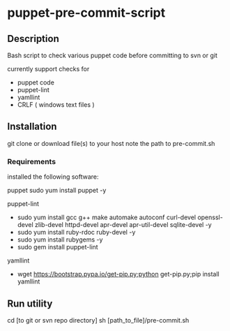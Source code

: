 # puppet-pre-commit-script

## Description

Bash script to check various puppet code before committing to svn or git

currently support checks for
* puppet code
* puppet-lint
*  yamllint
* CRLF ( windows text files )

## Installation

git clone or download file(s) to your host
note the path to pre-commit.sh

### Requirements

installed the following software:

puppet
sudo yum install puppet -y

puppet-lint
* sudo yum install gcc g++ make automake autoconf curl-devel openssl-devel zlib-devel httpd-devel apr-devel apr-util-devel sqlite-devel -y
* sudo yum install ruby-rdoc ruby-devel -y
* sudo yum install rubygems -y
* sudo gem install puppet-lint

yamllint
* wget https://bootstrap.pypa.io/get-pip.py;python get-pip.py;pip install yamllint


## Run utility

cd [to git or svn repo directory]
sh [path_to_file]/pre-commit.sh
